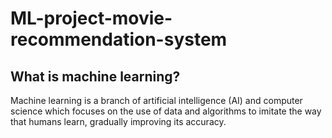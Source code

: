 # ML-project-movie-recommendation-system

## What is machine learning? ##
Machine learning is a branch of artificial intelligence (AI) and computer science which focuses on the use of data and algorithms to imitate the way that humans learn, gradually improving its accuracy.
